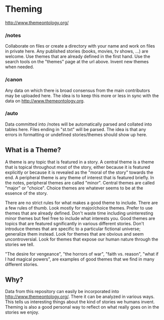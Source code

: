 # Theming

http://www.themeontology.org/  


### /notes

Collaborate on files or create a directory with your name and work on files in private here.
Any published stories (books, movies, tv shows, ...) are welcome.
Use themes that are already defined in the first hand.
Use the search tools on the "themes" page at the url above.
Invent new themes when needed.

### /canon

Any data on which there is broad consensus from the main contributors may be uploaded here.
The idea is to keep this more or less in sync with the data on http://www.themeontology.org.

### /auto

Data committed into /notes will be automatically parsed and collated into tables here.
Files ending in "st.txt" will be parsed.
The idea is that any errors in formatting or undefined stories/themes should show up here.


## What is a Theme?

A theme is any topic that is featured in a story.
A central theme is a theme that is topical throughout most of the story, either because it is featured explicitly or because it is revealed as the "moral of the story" towards the end.
A peripheral theme is any theme of interest that is featured briefly.
In the notes, peripheral themes are called "minor". 
Central themes are called "major" or "choice".
Choice themes are whatever seems to be at the essence of the story.

There are no strict rules for what makes a good theme to include.
There are a few rules of thumb.
Look mostly for major/choice themes.
Prefer to use themes that are already defined.
Don't waste time including uninteresting minor themes but feel free to include what interests you.
Good themes are topics that are featured sgnificantly in various different stories.
Don't introduce themes that are specific to a particular fictional universe; generalize them instead.
Look for themes that are obvious and seem uncontroversial.
Look for themes that expose our human nature through the stories we tell.

"The desire for vengeance", "the horrors of war", "faith vs. reason", "what if I had magical powers", are examples of good themes that we find in many different stories.


## Why?

Data from this repository can easily be incorporated into http://www.themeontology.org/. 
There it can be analyzed in various ways.
This tells us interesting things about the kind of stories we humans invent.
Theming is also a good personal way to reflect on what really goes on in the stories we enjoy.

